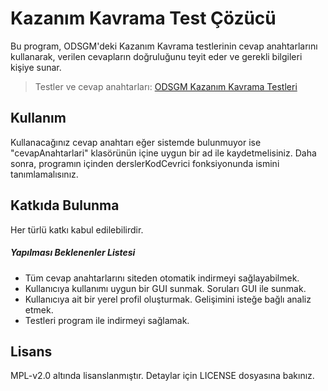 # Kazanım Kavrama Test Çözücü
Bu program, ODSGM'deki Kazanım Kavrama testlerinin cevap anahtarlarını kullanarak,
verilen cevapların doğruluğunu teyit eder ve gerekli bilgileri kişiye sunar.

> Testler ve cevap anahtarları: [ODSGM Kazanım Kavrama Testleri](http://odsgm.meb.gov.tr/kurslar/)


## Kullanım
Kullanacağınız cevap anahtarı eğer sistemde bulunmuyor ise "cevapAnahtarlari"
klasörünün içine uygun bir ad ile kaydetmelisiniz. Daha sonra, programın içinden
derslerKodCevrici fonksiyonunda ismini tanımlamalısınız.

## Katkıda Bulunma
Her türlü katkı kabul edilebilirdir.

##### Yapılması Beklenenler Listesi
- Tüm cevap anahtarlarını siteden otomatik indirmeyi sağlayabilmek.
- Kullanıcıya kullanımı uygun bir GUI sunmak. Soruları GUI ile sunmak.
- Kullanıcıya ait bir yerel profil oluşturmak. Gelişimini isteğe bağlı
analiz etmek.
- Testleri program ile indirmeyi sağlamak.

## Lisans
MPL-v2.0 altında lisanslanmıştır. Detaylar için LICENSE dosyasına bakınız.
